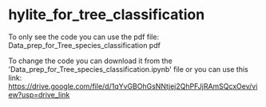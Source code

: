 ﻿# hylite_for_tree_classification

To only see the code you can use the pdf file: Data_prep_for_Tree_species_classification pdf

To change the code you can download it from the 'Data_prep_for_Tree_species_classification.ipynb' file or you can use this link: https://drive.google.com/file/d/1qYvGBOhGsNNtjej2QhPFJjRAmSQcxOev/view?usp=drive_link 
